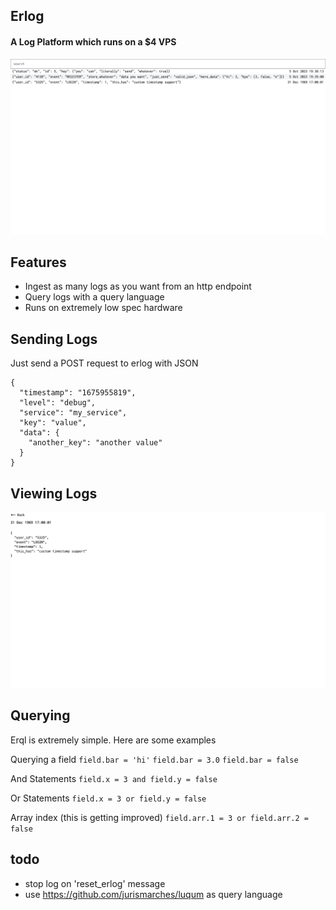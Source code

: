 ## Erlog

#### A Log Platform which runs on a $4 VPS

![img1](./assets/1.png)

## Features

- Ingest as many logs as you want from an http endpoint
- Query logs with a query language
- Runs on extremely low spec hardware

## Sending Logs

Just send a POST request to erlog with JSON

```
{
  "timestamp": "1675955819",
  "level": "debug",
  "service": "my_service",
  "key": "value",
  "data": {
    "another_key": "another value"
  }
}
```

## Viewing Logs

![img2](./assets/2.png)

## Querying

Erql is extremely simple. Here are some examples

Querying a field
`field.bar = 'hi'`
`field.bar = 3.0`
`field.bar = false`

And Statements
`field.x = 3 and field.y = false`

Or Statements
`field.x = 3 or field.y = false`

Array index (this is getting improved)
`field.arr.1 = 3 or field.arr.2 = false`

## todo

- stop log on 'reset_erlog' message
- use https://github.com/jurismarches/luqum as query language
